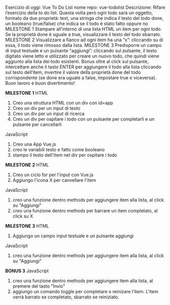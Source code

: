 Esercizio di oggi: Vue To Do List
nome repo: vue-todolist
Descrizione:
Rifare l’esercizio della to do list. Questa volta però ogni todo sarà un oggetto, formato da due proprietà:
text, una stringa che indica il testo del todo
done, un booleano (true/false) che indica se il todo è stato fatto oppure no
MILESTONE 1
Stampare all’interno di una lista HTML un item per ogni todo. Se la proprietà done è uguale a true, visualizzare il testo del todo sbarrato.
MILESTONE 2
Visualizzare a fianco ad ogni item ha una “x”: cliccando su di essa, il todo viene rimosso dalla lista.
MILESTONE 3
Predisporre un campo di input testuale e un pulsante “aggiungi”: cliccando sul pulsante, il testo digitato viene letto e utilizzato per creare un nuovo todo, che quindi viene aggiunto alla lista dei todo esistenti.
Bonus
oltre al click sul pulsante, intercettare anche il tasto ENTER per aggiungere il todo alla lista
cliccando sul testo dell’item, invertire il valore della proprietà done del todo corrispondente (se done era uguale a false, impostare true e viceversa).
Buon lavoro e buon divertimento!

**MILESTONE 1**
HTML
1. Creo una struttura HTML con un div con id=app
2. Creo un div per un input di testo
3. Creo un div per un input di ricerca
4. Creo un div per ospitare i todo con un pulsante per completarli  e un pulsante per cancellarli

JavaScript
1. Creo una App Vue.js
2. creo le variabili testo e fatto come booleano
3. stampo il testo dell'item nel div per ospitare i todo

**MILESTONE 2**
HTML
1. Creo un ciclo for per l'input con Vue.js
2. Aggiungo l'icona X per canvellare l'item

JavaScript
1. creo una funzione dentro methods per aggiungere item alla lista, al click su "Aggiungi"
2. creo una funzione dentro methods per barrare un item completato, al click su X

**MILESTONE 3**
HTML
1. Aggiungo un campo input testuale e un pulsante aggiungi

JavaScript
1. creo una funzione dentro methods per aggiungere item alla lista, al click su "Aggiungi"

**BONUS 3**
JavaScript
1. creo una funzione dentro methods per aggiungere item alla lista, al premere del tasto "Invio"
2. aggiungo un comando toggle per completare o reinizare l'item. L'item verrà barrato se completato, sbarrato se reiniziato.